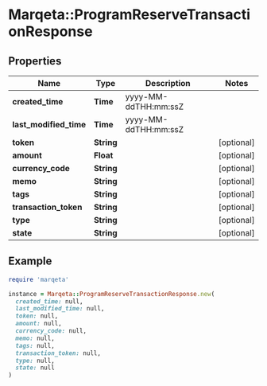 # Marqeta::ProgramReserveTransactionResponse

## Properties

| Name | Type | Description | Notes |
| ---- | ---- | ----------- | ----- |
| **created_time** | **Time** | yyyy-MM-ddTHH:mm:ssZ |  |
| **last_modified_time** | **Time** | yyyy-MM-ddTHH:mm:ssZ |  |
| **token** | **String** |  | [optional] |
| **amount** | **Float** |  | [optional] |
| **currency_code** | **String** |  | [optional] |
| **memo** | **String** |  | [optional] |
| **tags** | **String** |  | [optional] |
| **transaction_token** | **String** |  | [optional] |
| **type** | **String** |  | [optional] |
| **state** | **String** |  | [optional] |

## Example

```ruby
require 'marqeta'

instance = Marqeta::ProgramReserveTransactionResponse.new(
  created_time: null,
  last_modified_time: null,
  token: null,
  amount: null,
  currency_code: null,
  memo: null,
  tags: null,
  transaction_token: null,
  type: null,
  state: null
)
```

